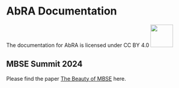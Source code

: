 AbRA Documentation
==================

The documentation for AbRA is licensed under CC BY 4.0  <img src="https://mirrors.creativecommons.org/presskit/buttons/88x31/png/by.png"  width="60px" />

MBSE Summit 2024
----------------
Please find the paper [The Beauty of MBSE](The_Beauty_of_MBSE.pdf) here.